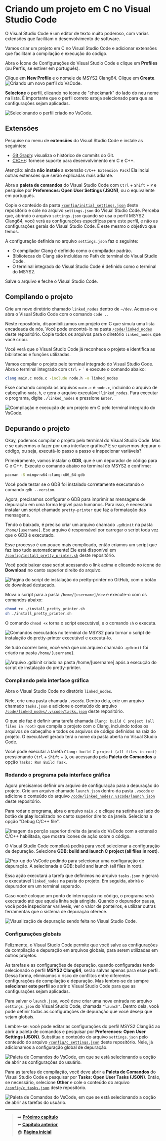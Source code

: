 # Criando um projeto em C no Visual Studio Code

O Visual Studio Code é um editor de texto muito poderoso, com várias extensões que facilitam o desenvolvimento de software.

Vamos criar um projeto em C no Visual Studio Code e adicionar extensões que facilitam a compilação e execução do código.

Abra o Ícone de Configurações do Visual Studio Code e clique em **Profiles** (ou Perfis, se estiver em português).

Clique em **New Profile** e o nomeie de MSYS2 Clang64.
Clique em **Create**.
![Criando um novo perfil do VsCode.](creating_profile_in_vscode.png)

**Selecione** o perfil, clicando no ícone de "checkmark" do lado do neu nome na lista.
É importante que o perfil correto esteja selecionado para que as configurações sejam aplicadas.

![Selecionando o perfil criado no VsCode.](selecting_profile_in_vscode.png)

## Extensões

Pesquise no menu de **extensões** do Visual Studio Code e instale as seguintes:

- [Git Graph](https://marketplace.visualstudio.com/items?itemName=mhutchie.git-graph): visualiza o histórico de commits do Git.
- [C/C++](https://marketplace.visualstudio.com/items?itemName=ms-vscode.cpptools): fornece suporte para desenvolvimento em C e C++.

Atenção: ainda **não instale** a extensão `C/C++ Extension Pack`!
Ela inclui outras extensões que serão explicadas mais adiante.

Abra a **paleta de comandos** do Visual Studio Code com `Ctrl` + `Shift` + `P` e pesquise por **Preferences: Open User Settings (JSON)**, ou o equivalente em português.

Copie o conteúdo da pasta [`/config/initial_settings.json`](/config/initial_settings.json) deste repositório e cole no arquivo `settings.json` do Visual Studio Code.
Perceba que, abrindo o arquivo `settings.json` quando se usa o perfil MSYS2 Clang64, você verá as configurações específicas para este perfil, e não as configurações gerais do Visual Studio Code.
É este mesmo o objetivo que temos.

A configuração definida no arquivo `settings.json` faz o seguinte:

- O compilador Clang é definido como o compilador padrão.
- Bibliotecas do Clang são incluídas no Path do terminal do Visual Studio Code.
- O terminal integrado do Visual Studio Code é definido como o terminal do MSYS2.

Salve o arquivo e feche o Visual Studio Code.

## Compilando o projeto

Crie um novo diretório chamado `linked_nodes` dentro de `~/dev`.
Acesse-o e abra o Visual Studio Code com o comando `code .`.

Neste repositório, disponibilizamos um projeto em C que simula uma lista encadeada de nós.
Você pode encontrá-lo na pasta [`/code/linked_nodes`](/code/linked_nodes) deste repositório.
Copie todos os arquivos para o diretório `linked_nodes` que você criou.

Você verá que o Visual Studio Code já reconhece o projeto e identifica as bibliotecas e funções utilizadas.

Vamos compilar o projeto pelo terminal integrado do Visual Studio Code.
Abra o terminal integrado com `Ctrl` + `` ` `` e execute o comando abaixo:

```bash
clang main.c node.c -include node.h -o linked_nodes
```

Esse comando compila os arquivos `main.c` e `node.c`, incluindo o arquivo de cabeçalho `node.h`, e gera o arquivo executável `linked_nodes`.
Para executar o programa, digite `./linked_nodes` e pressione `Enter`.

![Compilação e execução de um projeto em C pelo terminal integrado do VsCode.](compiling_and_running_linked_nodes.png)

## Depurando o projeto

Okay, podemos compilar o projeto pelo terminal do Visual Studio Code.
Mas e se quisermos o fazer por uma interface gráfica?
E se quisermos depurar o código, ou seja, executá-lo passo a passo e inspecionar variáveis?

Primeiramente, vamos instalar o **GDB**, que é um depurador de código para C e C++.
Execute o comando abaixo no terminal do MSYS2 e confirme:

```bash
pacman -S mingw-w64-clang-x86_64-gdb
```

Você pode testar se o GDB foi instalado corretamente executando o comando `gdb --version`.

Agora, precisamos configurar o GDB para imprimir as mensagens de depuração em uma forma legível para humanos.
Para isso, é necessário instalar um script chamado `pretty-printer` que faz a formatação das mensagens.

Tendo o baixado, é preciso criar um arquivo chamado `.gdbinit` na pasta `/home/[username]`.
Ese arquivo é responsável por carregar o script toda vez que o GDB é executado.

Esse processo é um pouco mais complicado, então criamos um script que faz isso tudo automaticamente!
Ele está disponível em [`/config/install_pretty_printer.sh`](/config/install_pretty_printer.sh) deste repositório.

Você pode baixar esse script acessando o link acima e clicando no ícone de **Download** no canto superior direito do arquivo.

![Página do script de instalação do pretty-printer no GitHub, com o botão de download destacado.](downloading_install_pretty_printer_script.png)

Mova o script para a pasta `/home/[username]/dev` e execute-o com os comandos abaixo:

```bash
chmod +x ./install_pretty_printer.sh
sh ./install_pretty_printer.sh
```

O comando `chmod +x` torna o script executável, e o comando `sh` o executa.

![Comandos executados no terminal do MSYS2 para tornar o script de instalação do pretty-printer executável e executá-lo.](running_install_pretty_printer_script.png)

Se tudo ocorrer bem, você verá que um arquivo chamado `.gdbinit` foi criado na pasta `/home/[username]`.

![Arquivo .gdbinit criado na pasta /home/[username] após a execução do script de instalação do pretty-printer.](gdbinit_created.png)

### Compilando pela interface gráfica

Abra o Visual Studio Code no diretório `linked_nodes`.

Nele, crie uma pasta chamada `.vscode`.
Dentro dela, crie um arquivo chamado `tasks.json` e adicione o conteúdo do arquivo [`/code/linked_nodes/.vscode/tasks.json`](/code/linked_nodes/.vscode/tasks.json) deste repositório.

O que ele faz é definir uma tarefa chamada `Clang: build C project (all files in root)` que compila o projeto com o Clang, incluindo todos os arquivos de cabeçalho e todos os arquivos de código definidos na raiz do projeto.
O executável gerado terá o nome da pasta aberta no Visual Studio Code.

Você pode executar a tarefa `Clang: build C project (all files in root)` pressionando `Ctrl` + `Shift` + `B`, ou acessando pela **Paleta de Comandos** a opção `Tasks: Run Build Task`.

### Rodando o programa pela interface gráfica

Agora precisamos definir um arquivo de configuração para a depuração do projeto.
Crie um arquivo chamado `launch.json` dentro da pasta `.vscode` e adicione o conteúdo do arquivo [`/code/linked_nodes/.vscode/launch.json`](/code/linked_nodes/.vscode/launch.json) deste repositório.

Para rodar o programa, abra o arquivo `main.c` e clique na setinha ao lado do botão de **play** localizado no canto superior direito da janela.
Seleciona a opção "Debug C/C++ file".

![Imagem da porção superior direita da janela do VsCode com a extensão C/C++ habilitada, que mostra ícones de ação sobre o código.](/img/start_debugging_in_vscode.png)

O Visual Studio Code compilará pedirá para você selecionar a configuração de depuração.
Selecione **GDB: build and launch C project (all files in root)**.

![Pop-up do VsCode pedindo para selecionar uma configuração de depuração. A selecionada é GDB: build and launch (all files in root).](selecting_debug_configuration_in_vscode.png)

Essa ação executará a tarefa que definimos no arquivo `tasks.json` e gerará o executável `linked_nodes` na pasta do projeto.
Em seguida, abrirá o depurador em um terminal separado.

Caso você coloque um ponto de interrupção no código, o programa será executado até que aquela linha seja atingida.
Quando o depurador pausa, você pode inspecionar variáveis, ver o valor de ponteiros, e utilizar outras ferramentas que o sistema de depuração oferece.

![Visualização de depuração sendo feita no Visual Studio Code.](debugging_c_in_vscode.png)

### Configurações globais

Felizmente, o Visual Studio Code permite que você salve as configurações de compilação e depuração em arquivos globais, para serem utilizadas em outros projetos.

As tarefas e as configurações de depuração, quando configuradas tendo selecionado o perfil **MSYS2 Clang64**, serão salvas apenas para esse perfil.
Dessa forma, eliminamos o risco de conflitos entre diferentes configurações de compilação e depuração.
Mas lembre-se de sempre **selecionar este perfil** ao abrir o Visual Studio Code para que as configurações sejam aplicadas.

Para salvar o `launch.json`, você deve criar uma nova entrada no arquivo `settings.json` do Visual Studio Code, chamada `"launch"`.
Dentro dela, você pode definir todas as configurações de depuração que você deseja que sejam globais.

Lembre-se: você pode editar as configurações do perfil MSYS2 Clang64 ao abrir a paleta de comandos e pesquisar por **Preferences: Open User Settings (JSON)**.
Substitua o conteúdo do arquivo `settings.json` pelo conteúdo do arquivo [`/config/c_settings.json`](/config/c_settings.json) deste repositório.
Nele, já adicionamos a configuração global de depuração.

![Paleta de Comandos do VsCode, em que se está selecionando a opção de abrir as configurações do usuário.](/img/opening_user_settings_in_vscode.png)

Para as tarefas de compilação, você deve abrir a **Paleta de Comandos** do Visual Studio Code e pesquisar por **Tasks: Open User Tasks (JSON)**.
Então, se necessário, selecione **Other** e cole o conteúdo do arquivo [`/config/c_tasks.json`](/config/c_tasks.json) deste repositório.

![Paleta de Comandos do VsCode, em que se está selecionando a opção de abrir as tarefas do usuário.](/img/opening_user_tasks_in_vscode.png)

---

> ➡️ [**Próximo capítulo**](/chapters/compiling_cpp_project/text.md)\
> ⬅️ [**Capítulo anterior**](/chapters/msys2_to_path/text.md)\
> 🏠 [**Página inicial**](/README.md)
